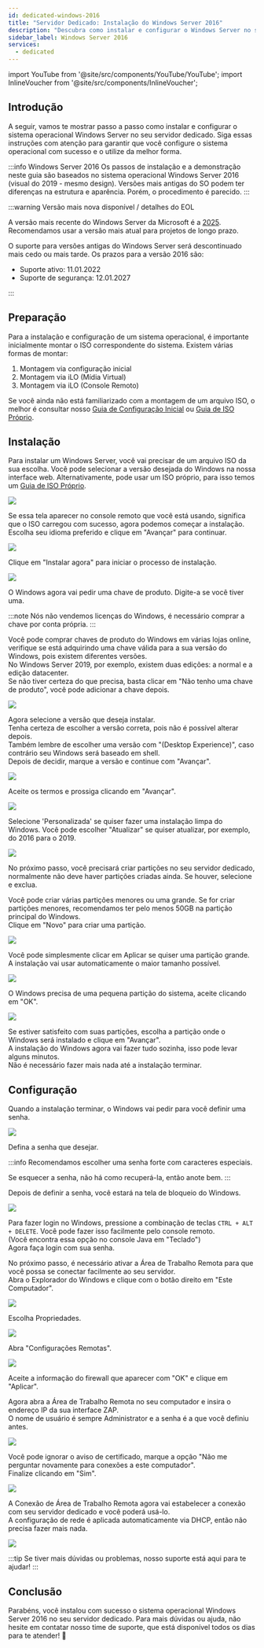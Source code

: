```yaml
---
id: dedicated-windows-2016
title: "Servidor Dedicado: Instalação do Windows Server 2016"
description: "Descubra como instalar e configurar o Windows Server no seu servidor dedicado para desempenho e segurança máximos → Saiba mais agora"
sidebar_label: Windows Server 2016
services:
  - dedicated
---
```


import YouTube from '@site/src/components/YouTube/YouTube';
import InlineVoucher from '@site/src/components/InlineVoucher';

## Introdução
A seguir, vamos te mostrar passo a passo como instalar e configurar o sistema operacional Windows Server no seu servidor dedicado. Siga essas instruções com atenção para garantir que você configure o sistema operacional com sucesso e o utilize da melhor forma.

:::info Windows Server 2016
Os passos de instalação e a demonstração neste guia são baseados no sistema operacional Windows Server 2016 (visual do 2019 - mesmo design). Versões mais antigas do SO podem ter diferenças na estrutura e aparência. Porém, o procedimento é parecido.
:::

:::warning Versão mais nova disponível / detalhes do EOL

A versão mais recente do Windows Server da Microsoft é a [2025](dedicated-windows.md). Recomendamos usar a versão mais atual para projetos de longo prazo.

O suporte para versões antigas do Windows Server será descontinuado mais cedo ou mais tarde. Os prazos para a versão 2016 são:

- Suporte ativo: 11.01.2022
- Suporte de segurança: 12.01.2027

:::

<InlineVoucher />

## Preparação
Para a instalação e configuração de um sistema operacional, é importante inicialmente montar o ISO correspondente do sistema. Existem várias formas de montar:

1. Montagem via configuração inicial
2. Montagem via iLO (Mídia Virtual)
3. Montagem via iLO (Console Remoto)

Se você ainda não está familiarizado com a montagem de um arquivo ISO, o melhor é consultar nosso [Guia de Configuração Inicial](dedicated-setup.md) ou [Guia de ISO Próprio](dedicated-iso.md).

## Instalação
Para instalar um Windows Server, você vai precisar de um arquivo ISO da sua escolha. Você pode selecionar a versão desejada do Windows na nossa interface web. Alternativamente, pode usar um ISO próprio, para isso temos um [Guia de ISO Próprio](dedicated-iso.md).

![](https://screensaver01.zap-hosting.com/index.php/s/DDNsa9zjbXng9Z6/preview)

Se essa tela aparecer no console remoto que você está usando, significa que o ISO carregou com sucesso, agora podemos começar a instalação.  
Escolha seu idioma preferido e clique em "Avançar" para continuar.

![](https://screensaver01.zap-hosting.com/index.php/s/iyjwCCSmjPqiDMt/preview)

Clique em "Instalar agora" para iniciar o processo de instalação.

![](https://screensaver01.zap-hosting.com/index.php/s/y8rXwXfrnRRD9fZ/preview)

O Windows agora vai pedir uma chave de produto. Digite-a se você tiver uma.

:::note
Nós não vendemos licenças do Windows, é necessário comprar a chave por conta própria.
:::

Você pode comprar chaves de produto do Windows em várias lojas online, verifique se está adquirindo uma chave válida para a sua versão do Windows, pois existem diferentes versões.  
No Windows Server 2019, por exemplo, existem duas edições: a normal e a edição datacenter.  
Se não tiver certeza do que precisa, basta clicar em "Não tenho uma chave de produto", você pode adicionar a chave depois.

![](https://screensaver01.zap-hosting.com/index.php/s/jH5dYQBq7FtT2SL/preview)

Agora selecione a versão que deseja instalar.  
Tenha certeza de escolher a versão correta, pois não é possível alterar depois.  
Também lembre de escolher uma versão com "(Desktop Experience)", caso contrário seu Windows será baseado em shell.  
Depois de decidir, marque a versão e continue com "Avançar".

![](https://screensaver01.zap-hosting.com/index.php/s/9GRPiS3JpFPyJYk/preview)

Aceite os termos e prossiga clicando em "Avançar".

![](https://screensaver01.zap-hosting.com/index.php/s/Bbfj7R2RdkNkMzq/preview)

Selecione 'Personalizada' se quiser fazer uma instalação limpa do Windows. Você pode escolher "Atualizar" se quiser atualizar, por exemplo, do 2016 para o 2019.

![](https://screensaver01.zap-hosting.com/index.php/s/8zkx8grPTCSgprQ/preview)

No próximo passo, você precisará criar partições no seu servidor dedicado, normalmente não deve haver partições criadas ainda. Se houver, selecione e exclua.

Você pode criar várias partições menores ou uma grande. Se for criar partições menores, recomendamos ter pelo menos 50GB na partição principal do Windows.  
Clique em "Novo" para criar uma partição.

![](https://screensaver01.zap-hosting.com/index.php/s/GtBxwdETkNeSGcT/preview)

Você pode simplesmente clicar em Aplicar se quiser uma partição grande. A instalação vai usar automaticamente o maior tamanho possível.

![](https://screensaver01.zap-hosting.com/index.php/s/xWr3ySfyGdYbxKt/preview)

O Windows precisa de uma pequena partição do sistema, aceite clicando em "OK".

![](https://screensaver01.zap-hosting.com/index.php/s/B2JPRH3pYRt323x/preview)

Se estiver satisfeito com suas partições, escolha a partição onde o Windows será instalado e clique em "Avançar".  
A instalação do Windows agora vai fazer tudo sozinha, isso pode levar alguns minutos.  
Não é necessário fazer mais nada até a instalação terminar.

## Configuração

Quando a instalação terminar, o Windows vai pedir para você definir uma senha.

![](https://screensaver01.zap-hosting.com/index.php/s/Zmn6zJyPWAM5MHG/preview)

Defina a senha que desejar.

:::info
Recomendamos escolher uma senha forte com caracteres especiais.

Se esquecer a senha, não há como recuperá-la, então anote bem.
:::

Depois de definir a senha, você estará na tela de bloqueio do Windows.

![](https://screensaver01.zap-hosting.com/index.php/s/ddxASYsjNgwHX5i/preview)

Para fazer login no Windows, pressione a combinação de teclas `CTRL + ALT + DELETE`. Você pode fazer isso facilmente pelo console remoto.  
(Você encontra essa opção no console Java em "Teclado")  
Agora faça login com sua senha.

No próximo passo, é necessário ativar a Área de Trabalho Remota para que você possa se conectar facilmente ao seu servidor.  
Abra o Explorador do Windows e clique com o botão direito em "Este Computador".

![](https://screensaver01.zap-hosting.com/index.php/s/HSnnXftNbXNYjq6/preview)

Escolha Propriedades.

![](https://screensaver01.zap-hosting.com/index.php/s/g2CFHpdrZ3E8g29/preview)

Abra "Configurações Remotas".

![](https://screensaver01.zap-hosting.com/index.php/s/e8Q4rixGtBZZH35/preview)

Aceite a informação do firewall que aparecer com "OK" e clique em "Aplicar".

Agora abra a Área de Trabalho Remota no seu computador e insira o endereço IP da sua interface ZAP.  
O nome de usuário é sempre Administrator e a senha é a que você definiu antes.

![](https://screensaver01.zap-hosting.com/index.php/s/w97g9aDrpM8EjpA/preview)

Você pode ignorar o aviso de certificado, marque a opção "Não me perguntar novamente para conexões a este computador".  
Finalize clicando em "Sim".

![](https://screensaver01.zap-hosting.com/index.php/s/SqqCdBZRYysz8yj/preview)

A Conexão de Área de Trabalho Remota agora vai estabelecer a conexão com seu servidor dedicado e você poderá usá-lo.  
A configuração de rede é aplicada automaticamente via DHCP, então não precisa fazer mais nada.

![](https://screensaver01.zap-hosting.com/index.php/s/9BEEiFAtJ2jCoCk/preview)

:::tip
Se tiver mais dúvidas ou problemas, nosso suporte está aqui para te ajudar!
:::

## Conclusão
Parabéns, você instalou com sucesso o sistema operacional Windows Server 2016 no seu servidor dedicado. Para mais dúvidas ou ajuda, não hesite em contatar nosso time de suporte, que está disponível todos os dias para te atender! 🙂

<InlineVoucher />